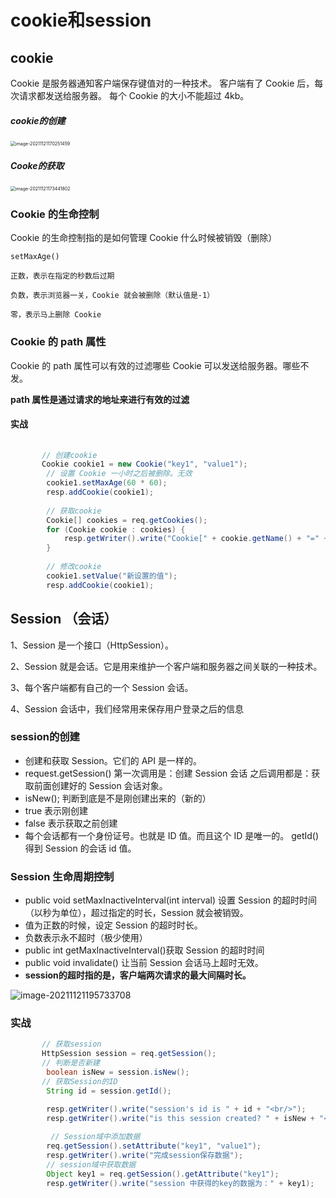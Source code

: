 # cookie和session

## cookie

Cookie 是服务器通知客户端保存键值对的一种技术。 客户端有了 Cookie 后，每次请求都发送给服务器。 每个 Cookie 的大小不能超过 4kb。

##### cookie的创建

<img src="../../gitbook/markdownImages/image-20211121170251459.png" alt="image-20211121170251459" style="zoom: 50%;" />

##### **Cooke的获取**

<img src="../../gitbook/markdownImages/image-20211121173441802.png" alt="image-20211121173441802" style="zoom:50%;" />

### Cookie 的生命控制

Cookie 的生命控制指的是如何管理 Cookie 什么时候被销毁（删除） 

```
setMaxAge() 

正数，表示在指定的秒数后过期 

负数，表示浏览器一关，Cookie 就会被删除（默认值是-1） 

零，表示马上删除 Cookie
```

### Cookie 的 path 属性

Cookie 的 path 属性可以有效的过滤哪些 Cookie 可以发送给服务器。哪些不发。 

**path 属性是通过请求的地址来进行有效的过滤**

#### 实战

```Java
	
	   // 创建cookie
	   Cookie cookie1 = new Cookie("key1", "value1");
        // 设置 Cookie 一小时之后被删除。无效
        cookie1.setMaxAge(60 * 60);
        resp.addCookie(cookie1);
        
        // 获取cookie
        Cookie[] cookies = req.getCookies();
        for (Cookie cookie : cookies) {
            resp.getWriter().write("Cookie[" + cookie.getName() + "=" + cookie.getValue() + "] <br/>");
        }
        
        // 修改cookie
        cookie1.setValue("新设置的值");
        resp.addCookie(cookie1);
```



## Session （会话）

1、Session 是一个接口（HttpSession）。 

2、Session 就是会话。它是用来维护一个客户端和服务器之间关联的一种技术。 

3、每个客户端都有自己的一个 Session 会话。 

4、Session 会话中，我们经常用来保存用户登录之后的信息



### session的创建

- 创建和获取 Session。它们的 API 是一样的。
- request.getSession() 第一次调用是：创建 Session 会话 之后调用都是：获取前面创建好的 Session 会话对象。
-  isNew(); 判断到底是不是刚创建出来的（新的） 
  - true 表示刚创建 
  - false 表示获取之前创建 
- 每个会话都有一个身份证号。也就是 ID 值。而且这个 ID 是唯一的。 getId() 得到 Session 的会话 id 值。



### Session 生命周期控制

-  public void setMaxInactiveInterval(int interval) 设置 Session 的超时时间（以秒为单位），超过指定的时长，Session 就会被销毁。
  - 值为正数的时候，设定 Session 的超时时长。
  -  负数表示永不超时（极少使用） 
- public int getMaxInactiveInterval()获取 Session 的超时时间 
- public void invalidate() 让当前 Session 会话马上超时无效。
- **session的超时指的是，客户端两次请求的最大间隔时长。**



![image-20211121195733708](../../gitbook/markdownImages/image-20211121195733708.png)

### 实战

```Java
	   // 获取session
	   HttpSession session = req.getSession();
	   // 判断是否新建
        boolean isNew = session.isNew();
	   // 获取Session的ID
        String id = session.getId();

        resp.getWriter().write("session's id is " + id + "<br/>");
        resp.getWriter().write("is this session created? " + isNew + "<br/>");
        
         // Session域中添加数据
        req.getSession().setAttribute("key1", "value1");
        resp.getWriter().write("完成session保存数据");
        // session域中获取数据
        Object key1 = req.getSession().getAttribute("key1");
        resp.getWriter().write("session 中获得的key的数据为：" + key1);
```

